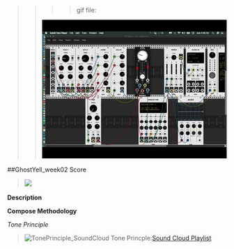
>> >> gif file:  
>> 
>> ![last Patch](extensions/recording4-005.gif "Last Patch")

##GhostYell_week02 Score

>![](https://66.media.tumblr.com/86b6431749e061aaf40b828f01a79b72/ef159a1cc3104246-c9/s1280x1920/44cd821e6e857f1f44499c4d928216df18d33db7.png)

**Description**

**Compose Methodology**


*Tone Principle* 
>![TonePrinciple_SoundCloud](https://66.media.tumblr.com/d4eb97ce8a20494e2ed631bd2d4efcb4/f6598e86ee9a4529-4b/s1280x1920/8268917b2f4c35f4488ed46aa70d1736a5249180.png)
> Tone Princple:[Sound Cloud Playlist](https://soundcloud.com/racelar-ho/the-sound-of-air-mirrorgarden)
